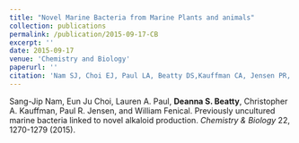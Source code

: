 ```yaml
---
title: "Novel Marine Bacteria from Marine Plants and animals"
collection: publications
permalink: /publication/2015-09-17-CB
excerpt: ''
date: 2015-09-17
venue: 'Chemistry and Biology'
paperurl: ''
citation: 'Nam SJ, Choi EJ, Paul LA, Beatty DS,Kauffman CA, Jensen PR, and Fenical W. (2015). &quot;Previously uncultured marine bacteria linked to novel alkaloid production.&quot; <i>Chemistry and Biology</i>. 22, 1270-1279.'
---
```

Sang-Jip Nam, Eun Ju Choi, Lauren A. Paul, **Deanna S. Beatty**, Christopher A. Kauffman, Paul R. Jensen, and William Fenical. Previously uncultured marine bacteria linked to novel alkaloid production. _Chemistry & Biology_ 22, 1270-1279 (2015).

